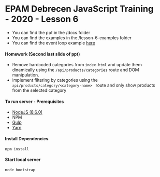 # EPAM Debrecen JavaScript Training - 2020 - Lesson 6

- You can find the ppt in the /docs folder
- You can find the examples in the /lesson-6-examples folder
- You can find the event loop example [here](http://latentflip.com/loupe/?code=ZnVuY3Rpb26gYSgpoHsNCqCgoKBiKCk7DQp9DQpmdW5jdGlvbqBiKCmgew0KoKCgoGMoKTsNCn0NCmZ1bmN0aW9uoGMoKaB7DQqgoKCgY29uc29sZS5sb2coJ2MnKTsNCn0NCg0Kc2V0VGltZW91dChmdW5jdGlvbiBjYWxsYmFjaygpew0KICAgY29uc29sZS5sb2coJ2luc2lkZSB0aW1lb3V0Jyk7IA0KfSwgMCk7DQoNCmEoKTsNCg%3D%3D!!!PGJ1dHRvbj5DbGljayBtZSE8L2J1dHRvbj4%3D
)


#### Homework (Second last slide of ppt)


- Remove hardcoded categories from ```index.html``` and update them dinamically using the ```/api/products/categories``` route and DOM manipulation.
- Implement filtering by categories using the ```api/products/category/<category-name> ``` route and only show products from the selected category

#### To run server - Prerequisites
* [NodeJS (8.6.0)](https://nodejs.org/en/)
* NPM
* [Gulp](https://gulpjs.com/)
* [Yarn](https://yarnpkg.com/en/)

#### Install Dependencies
```
npm install
```

#### Start local server
```
node bootstrap
```
